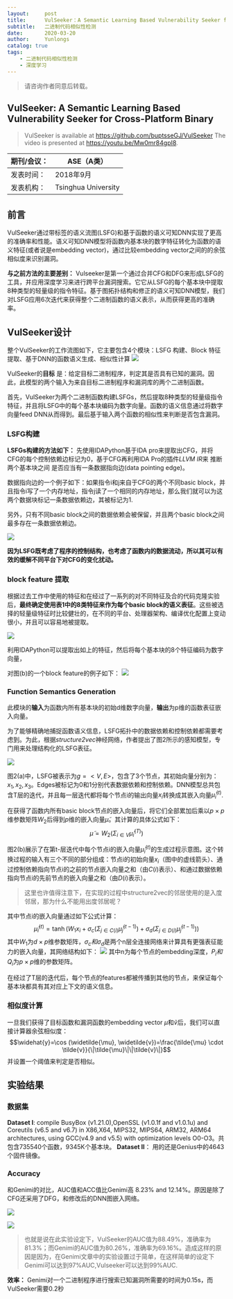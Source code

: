 ```yaml
---
layout:     post
title:      VulSeeker：A Semantic Learning Based Vulnerability Seeker for Cross-Platform Binary阅读笔记
subtitle:   二进制代码相似性检测
date:       2020-03-20
author:     Yunlongs
catalog: true
tags:
    - 二进制代码相似性检测
    - 深度学习
---
```


>请咨询作者同意后转载。

## VulSeeker: A Semantic Learning Based Vulnerability Seeker for Cross-Platform Binary

>VulSeeker is available at https://github.com/buptsseGJ/VulSeeker
The video is presented at https://youtu.be/Mw0mr84gpI8.

|期刊/会议： |ASE（A类）|
| ---|---|
|发表时间：|2018年9月|
|发表机构：| Tsinghua University|

## 前言
VulSeeker通过带标签的语义流图(LSFG)和基于函数的语义可知DNN实现了更高的准确率和性能。语义可知DNN模型将函数内基本块的数字特征转化为函数的语义特征(或者说是embedding vector)，通过比较embedding vector之间的的余弦相似度来识别漏洞。

**与之前方法的主要差别：** Vulseeker是第一个通过合并CFG和DFG来形成LSFG的工具，并应用深度学习来进行跨平台漏洞搜索。它它从LSFG的每个基本块中提取8种类型的轻量级的指令特征。基于图拓扑结构和修正的语义可知DNN模型，我们对LSFG应用6次迭代来获得整个二进制函数的语义表示，从而获得更高的准确率。

## VulSeeker设计
整个VulSeeker的工作流图如下，它主要包含4个模块：LSFG 构建、Block 特征提取、基于DNN的函数语义生成、相似性计算
![](https://yunlongs-1253041399.cos.ap-chengdu.myqcloud.com/image/Similary_Detection/34.png)

VulSeeker的**目标** 是：给定目标二进制程序，判定其是否具有已知的漏洞。因此，此模型的两个输入为来自目标二进制程序和漏洞库的两个二进制函数。

首先，VulSeeker为两个二进制函数构建LSFGs，然后提取8种类型的轻量级指令特征，并且将LSFG中的每个基本块编码为数字向量。函数的语义信息通过将数字向量feed DNN从而得到。最后基于输入两个函数的相似性来判断是否包含漏洞。

### LSFG构建

**LSFGs构建的方法如下：** 先使用IDAPython基于IDA pro来提取出CFG，并将CFG的每个控制依赖边标记为0，基于CFG再利用IDA Pro的插件*LLVM IR*来 推断两个基本块之间
是否应当有一条数据指向边(data pointing edge)。

数据指向边的一个例子如下：如果指令i和j来自于CFG的两个不同basic block，并且指令i写了一个内存地址，指令j读了一个相同的内存地址，那么我们就可以为这两个数据块标记一条数据依赖边，其被标记为1.

另外，只有不同basic block之间的数据依赖会被保留，并且两个basic block之间最多存在一条数据依赖边。

![](https://yunlongs-1253041399.cos.ap-chengdu.myqcloud.com/image/Similary_Detection/36.png)

**因为LSFG既考虑了程序的控制结构，也考虑了函数内的数据流动，所以其可以有效的缓解不同平台下对CFG的变化扰动。**


### block feature 提取
根据过去工作中使用的特征和在经过了一系列的对不同特征及合的代码克隆实验后，**最终确定使用表1中的8类特征来作为每个basic block的语义表征**。这些被选择的轻量级特征时比较健壮的，在不同的平台、处理器架构、编译优化配置上变动很小，并且可以容易地被提取。

![](https://yunlongs-1253041399.cos.ap-chengdu.myqcloud.com/image/Similary_Detection/35.png)

利用IDAPython可以提取出如上的特征，然后将每个基本块的8个特征编码为数字向量，

对图(b)的一个block feature的例子如下：
![](https://yunlongs-1253041399.cos.ap-chengdu.myqcloud.com/image/Similary_Detection/37.png)

### Function Semantics Generation
此模块的**输入**为函数内所有基本块的初始d维数字向量，**输出**为p维的函数表征嵌入向量。

为了能够精确地捕捉函数语义信息，LSFG拓扑中的数据依赖和控制依赖都需要考虑到。为此，根据*structure2vec*神经网络，作者提出了图2所示的感知模型，专门用来处理结构化的LSFG表征。

![](https://yunlongs-1253041399.cos.ap-chengdu.myqcloud.com/image/Similary_Detection/38.png)

图2(a)中，LSFG被表示为$g=<V,E>$，包含了3个节点，其初始向量分别为：$x_1,x_2,x_3$。Edges被标记为0和1分别代表数据依赖和控制依赖。DNN模型总共包含T层的迭代，并且每一层迭代都将每个节点i的输出向量$x_i$转换成其嵌入向量$\widetilde{\mu}_{i}^{(t)}$.

在获得了函数内所有basic block节点的嵌入向量后，将它们全部累加后乘以$p \times p$维参数矩阵$W_2$后得到$p$维的嵌入向量$\widetilde{\mu}$。其计算的具体公式如下：
$$\widetilde{\mu}=W_{2}\left(\Sigma_{i \in V} \widetilde{\mu}_{i}^{(T)}\right)$$

图2(b)展示了在第t-层迭代中每个节点i的嵌入向量$\widetilde{\mu}_{i}^{(t)}$的生成过程示意图。这个转换过程的输入有三个不同的部分组成：节点i的初始向量$x_i$（图中的虚线箭头）、通过控制依赖指向节点i的之前的节点嵌入向量之和（由$C(i)$表示）、和通过数据依赖指向节点i的先前节点的嵌入向量之和（由$D(i)$表示）。
>这里也许值得注意下，在实现的过程中structure2vec的邻居使用的是入度邻居，那为什么不能用出度邻居呢？



其中节点i的嵌入向量通过如下公式计算：
$$\widetilde{\mu}_ {i}^{(t)}=\tanh \left(W_{1} x_{i}+\sigma_{c}\left(\Sigma_{j \in C(i)} \widetilde{\mu}_ {j}^{(t-1)}\right)+\sigma_{d}\left(\Sigma_{j \in D(i)} \widetilde{\mu}_{j}^{(t-1)}\right)\right)$$
其中$W_1$为$d \times p$维参数矩阵，$\sigma_c和\sigma_d$是两个n层全连接网络来计算具有更强表征能力的嵌入向量，其网络结构如下：
![](https://yunlongs-1253041399.cos.ap-chengdu.myqcloud.com/image/Similary_Detection/39.png)
其中n为每个节点的embedding深度，$P_i和Q_i$为$p \times p$维的参数矩阵。

在经过了T层的迭代后，每个节点的features都被传播到其他的节点，来保证每个基本块都具有其对应上下文的语义信息。

### 相似度计算
一旦我们获得了目标函数和漏洞函数的embedding vector $\widetilde{\mu}$和$\widetilde{v}$后，我们可以直接计算器余弦相似度：
$$\widehat{y}=\cos (\widetilde{\mu}, \widetilde{v})=\frac{\tilde{\mu} \cdot \tilde{v}}{\|\tilde{\mu}\|\|\tilde{v}\|}$$
并设置一个阈值来判定是否相似。

## 实验结果
### 数据集
**Dataset I**:  compile BusyBox (v1.21.0),OpenSSL (v1.0.1f and v1.0.1u) and Coreutils (v6.5 and v6.7) in X86,X64, MIPS32, MIPS64, ARM32, ARM64 architectures, using GCC(v4.9 and v5.5) with optimization levels O0-O3。共包含735540个函数，9345K个基本块。
**Dataset Ⅱ**： 用的还是Genius中的4643个固件镜像。

### Accuracy
和Genimi的对比，AUC值和ACC值比Genimi高 8.23% and 12.14%。原因是除了CFG还采用了DFG，和修改后的DNN图嵌入网络。

![](https://yunlongs-1253041399.cos.ap-chengdu.myqcloud.com/image/Similary_Detection/40.png)

![](https://yunlongs-1253041399.cos.ap-chengdu.myqcloud.com/image/Similary_Detection/41.png)
>也就是说在此实验设定下，VulSeeker的AUC值为88.49%，准确率为81.3%；而Genimi的AUC值为80.26%，准确率为69.16%。造成这样的原因是因为，在Genimi文章中的实验设置过于简单，在这样简单的设定下Genimi可以达到97%AUC,Vulseeker可以达到99%AUC.

**效率：** Genimi对一个二进制程序进行搜索已知漏洞所需要的时间为0.15s，而VulSeeker需要0.2秒